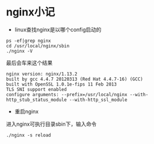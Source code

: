 # nginx小记

* linux查找nginx是以哪个config启动的

```shell
ps -ef|grep nginx
cd /usr/local/nginx/sbin
./nginx -V
```

最后会车来这个结果

```shell
nginx version: nginx/1.13.2
built by gcc 4.4.7 20120313 (Red Hat 4.4.7-16) (GCC)
built with OpenSSL 1.0.1e-fips 11 Feb 2013
TLS SNI support enabled
configure arguments: --prefix=/usr/local/nginx --with-http_stub_status_module --with-http_ssl_module
```

* 重启nginx

进入nginx可执行目录sbin下，输入命令

```shell
./nginx -s reload
```